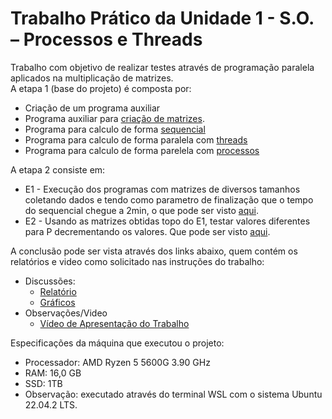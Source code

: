 <h1>Trabalho Prático da Unidade 1 - S.O. – Processos e Threads</h1>

<p>
  Trabalho com objetivo de realizar testes através de programação paralela aplicados na multiplicação de matrizes. 
  <br>
  A etapa 1 (base do projeto) é composta por: 
  <ul>
    <li>Criação de um <a>programa auxiliar</a></li>
    <li>Programa auxiliar para <a href="https://github.com/Silas-ER/threads_and_process/blob/main/progAuxiliar.cpp">criação de matrizes</a>.</li>
    <li>Programa para calculo de forma <a href="https://github.com/Silas-ER/threads_and_process/blob/main/sequencial.cpp">sequencial</a></li>
    <li>Programa para calculo de forma paralela com <a href="https://github.com/Silas-ER/threads_and_process/blob/main/threads.cpp">threads</a></li>
    <li>Programa para calculo de forma parelela com <a href="https://github.com/Silas-ER/threads_and_process/blob/main/processos.cpp">processos</a></li>
  </ul>
</p>
<p>
  A etapa 2 consiste em: 
  <ul>
    <li>
      E1 - Execução dos programas com matrizes de diversos tamanhos coletando dados e tendo como parametro de finalização que o tempo do sequencial chegue a 2min, o que pode ser visto <a href="https://github.com/Silas-ER/threads_and_process/tree/main/assets/exercicios/E1">aqui</a>.
    </li>
    <li>
      E2 - Usando as matrizes obtidas topo do E1, testar valores diferentes para P decrementando os valores. Que pode ser visto <a href="https://github.com/Silas-ER/threads_and_process/tree/main/assets/exercicios/E2">aqui</a>.
    </li>
  </ul>
</p>
<p>
  A conclusão pode ser vista através dos links abaixo, quem contém os relatórios e video como solicitado nas instruções do trabalho: 
  <ul>
    <li>
      Discussões:
      <ul>
        <li><a href="https://docs.google.com/document/d/181w7vGMdIzFpPrNvJi7ckrYTTzAJ4yEK/edit?usp=sharing&ouid=112851213397714518355&rtpof=true&sd=true">Relatório</a></li>
        <li><a href="https://docs.google.com/spreadsheets/d/1vz1rV9LNLNyOGihFBO7F9F0kMpX9El_r/edit#gid=606670121">Gráficos</a></li>
      </ul>
    </li>
    <li>
      <a>Observações/Video</a>
      <ul>
        <li>    <a href="https://youtu.be/TpTvyfucxGE">Vídeo de Apresentação do Trabalho</a></li>
      </ul>
    </li>
  </ul>
</p>
<p>
  Especificações da máquina que executou o projeto:
  <ul>
    <li>Processador: AMD Ryzen 5 5600G 3.90 GHz</li>
    <li>RAM: 16,0 GB</li>
    <li>SSD: 1TB</li>
    <li>Observação: executado através do terminal WSL com o sistema Ubuntu 22.04.2 LTS.</li>
  </ul>
</p>
